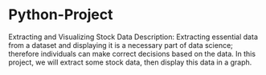 # Python-Project
Extracting and Visualizing Stock Data
Description: Extracting essential data from a dataset and displaying it is a necessary part of data science; therefore individuals can make correct decisions based on the data. In this project, we will extract some stock data, then display this data in a graph.

